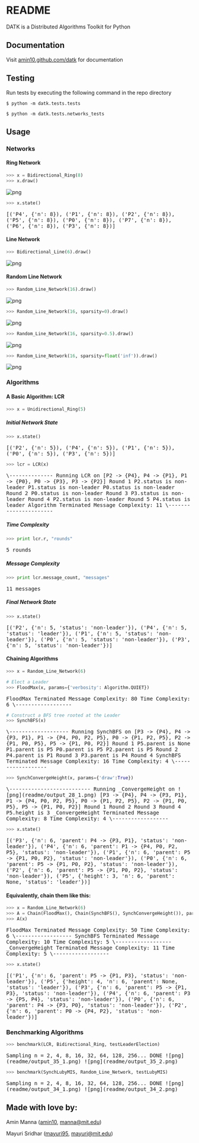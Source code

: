 # README

DATK is a Distributed Algorithms Toolkit for Python


## Documentation

Visit [amin10.github.com/datk](http://amin10.github.io/datk/) for documentation


## Testing

Run tests by executing the following command in the repo directory

    $ python -m datk.tests.tests

    $ python -m datk.tests.networks_tests


## Usage

### Networks

#### Ring Network


```python
>>> x = Bidirectional_Ring(8)
>>> x.draw()
```

![png](readme/output_3_0.png)

```python
>>> x.state()
```

<samp>
[('P4', {'n': 8}),  
 ('P1', {'n': 8}),  
 ('P2', {'n': 8}),  
 ('P5', {'n': 8}),  
 ('P0', {'n': 8}),  
 ('P7', {'n': 8}),  
 ('P6', {'n': 8}),  
 ('P3', {'n': 8})]
</samp>


#### Line Network

```python
>>> Bidirectional_Line(6).draw()
```

![png](readme/output_6_0.png)


#### Random Line Network

```python
>>> Random_Line_Network(16).draw()
```

![png](readme/output_8_0.png)

```python
>>> Random_Line_Network(16, sparsity=0).draw()
```

![png](readme/output_9_0.png)

```python
>>> Random_Line_Network(16, sparsity=0.5).draw()
```

![png](readme/output_10_0.png)

```python
>>> Random_Line_Network(16, sparsity=float('inf')).draw()
```

![png](readme/output_11_0.png)


### Algorithms

#### A Basic Algorithm: LCR

```python
>>> x = Unidirectional_Ring(5)
```

##### Initial Network State

```python
>>> x.state()
```

<samp>
[('P2', {'n': 5}),  
 ('P4', {'n': 5}),  
 ('P1', {'n': 5}),  
 ('P0', {'n': 5}),  
 ('P3', {'n': 5})]
</samp>


```python
>>> lcr = LCR(x)
```

<samp>
\--------------  
Running LCR on  
[P2 -> {P4}, P4 -> {P1}, P1 -> {P0}, P0 -> {P3}, P3 -> {P2}]  
Round 1  
P2.status is non-leader  
P1.status is non-leader  
P0.status is non-leader  
Round 2  
P0.status is non-leader  
Round 3  
P3.status is non-leader  
Round 4  
P2.status is non-leader  
Round 5  
P4.status is leader  
Algorithm Terminated  
Message Complexity: 11  
\----------------------
</samp>


##### Time Complexity

```python
>>> print lcr.r, "rounds"
```

<samp>
5 rounds
</samp>

##### Message Complexity

```python
>>> print lcr.message_count, "messages"
```

<samp>
11 messages
</samp>

##### Final Network State

```python
>>> x.state()
```


<samp>
[('P2', {'n': 5, 'status': 'non-leader'}),  
 ('P4', {'n': 5, 'status': 'leader'}),  
 ('P1', {'n': 5, 'status': 'non-leader'}),  
 ('P0', {'n': 5, 'status': 'non-leader'}),  
 ('P3', {'n': 5, 'status': 'non-leader'})]
</samp>


#### Chaining Algorithms

```python
>>> x = Random_Line_Network(6)
```

<!-- -->

```python
# Elect a Leader
>>> FloodMax(x, params={'verbosity': Algorithm.QUIET})
```

<samp>
FloodMax Terminated  
Message Complexity: 80  
Time Complexity: 6  
\------------------
</samp>


```python
# Construct a BFS tree rooted at the Leader 
>>> SynchBFS(x)
```

<samp>
\-------------------  
Running SynchBFS on  
[P3 -> {P4}, P4 -> {P3, P1}, P1 -> {P4, P0, P2, P5}, P0 -> {P1, P2, P5}, P2 -> {P1, P0, P5},   P5 -> {P1, P0, P2}]  
Round 1  
P5.parent is None  
P1.parent is P5  
P0.parent is P5  
P2.parent is P5  
Round 2  
P4.parent is P1  
Round 3  
P3.parent is P4  
Round 4  
SynchBFS Terminated  
Message Complexity: 16  
Time Complexity: 4  
\------------------
</samp>


```python
>>> SynchConvergeHeight(x, params={'draw':True})
```

<samp>
\--------------------------  
Running _ConvergeHeight on  
![png](readme/output_28_1.png)  
[P3 -> {P4}, P4 -> {P3, P1}, P1 -> {P4, P0, P2, P5}, P0 -> {P1, P2, P5}, P2 -> {P1, P0, P5},   P5 -> {P1, P0, P2}]  
Round 1  
Round 2  
Round 3  
Round 4  
P5.height is 3  
_ConvergeHeight Terminated  
Message Complexity: 8  
Time Complexity: 4  
\------------------
</samp>


```python
>>> x.state()
```

<samp>
[('P3', {'n': 6, 'parent': P4 -> {P3, P1}, 'status': 'non-leader'}),  
 ('P4', {'n': 6, 'parent': P1 -> {P4, P0, P2, P5}, 'status': 'non-leader'}),  
 ('P1', {'n': 6, 'parent': P5 -> {P1, P0, P2}, 'status': 'non-leader'}),  
 ('P0', {'n': 6, 'parent': P5 -> {P1, P0, P2}, 'status': 'non-leader'}),  
 ('P2', {'n': 6, 'parent': P5 -> {P1, P0, P2}, 'status': 'non-leader'}),  
 ('P5', {'height': 3, 'n': 6, 'parent': None, 'status': 'leader'})]
</samp>


#### Equivalently, chain them like this:

```python
>>> x = Random_Line_Network(6)
>>> A = Chain(FloodMax(), Chain(SynchBFS(), SynchConvergeHeight()), params={'verbosity':Algorithm.QUIET})
>>> A(x)
```


<samp>
FloodMax Terminated  
Message Complexity: 50  
Time Complexity: 6  
\------------------  
SynchBFS Terminated  
Message Complexity: 10  
Time Complexity: 5  
\------------------  
_ConvergeHeight Terminated  
Message Complexity: 11  
Time Complexity: 5  
\------------------
</samp>


```python
>>> x.state()
```

<samp>
[('P1', {'n': 6, 'parent': P5 -> {P1, P3}, 'status': 'non-leader'}),  
 ('P5', {'height': 4, 'n': 6, 'parent': None, 'status': 'leader'}),  
 ('P3', {'n': 6, 'parent': P5 -> {P1, P3}, 'status': 'non-leader'}),  
 ('P4', {'n': 6, 'parent': P3 -> {P5, P4}, 'status': 'non-leader'}),  
 ('P0', {'n': 6, 'parent': P4 -> {P3, P0}, 'status': 'non-leader'}),  
 ('P2', {'n': 6, 'parent': P0 -> {P4, P2}, 'status': 'non-leader'})]
</samp>


### Benchmarking Algorithms

```python
>>> benchmark(LCR, Bidirectional_Ring, testLeaderElection)
```

<samp>
Sampling n = 2, 4, 8, 16, 32, 64, 128, 256...  DONE  
![png](readme/output_35_1.png)  
![png](readme/output_35_2.png)
</samp>


```python
>>> benchmark(SynchLubyMIS, Random_Line_Network, testLubyMIS)
```

<samp>
Sampling n = 2, 4, 8, 16, 32, 64, 128, 256...  DONE  
![png](readme/output_34_1.png)  
![png](readme/output_34_2.png)
</samp>


## Made with love by:

Amin Manna ([amin10][amin_gh], [manna@mit.edu][amin_email])

Mayuri Sridhar ([mayuri95][mayuri_gh], [mayuri@mit.edu][mayuri_email])

[amin_email]:mailto:manna@mit.edu
[amin_gh]:http://github.com/amin10
[mayuri_email]:mailto:mayuri@mit.edu
[mayuri_gh]:http://github.com/mayuri95